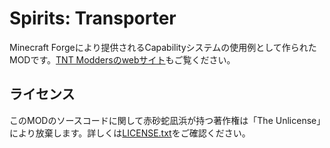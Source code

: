 # Spirits: Transporter

Minecraft Forgeにより提供されるCapabilityシステムの使用例として作られたMODです。[TNT Moddersのwebサイト](https://www.tntmodders.com)もご覧ください。

## ライセンス

このMODのソースコードに関して赤砂蛇凪浜が持つ著作権は「The Unlicense」により放棄します。詳しくは[LICENSE.txt](LICENSE.txt)をご確認ください。
